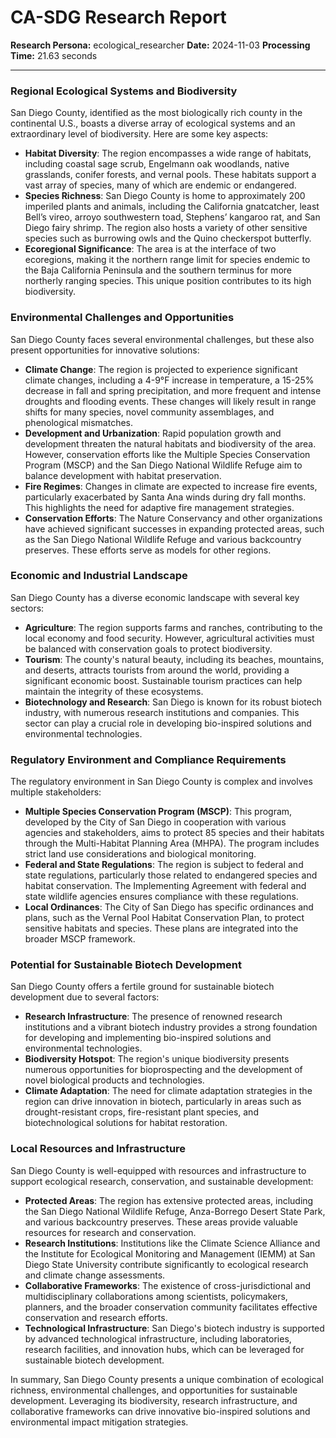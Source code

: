# CA-SDG Research Report

**Research Persona:** ecological_researcher
**Date:** 2024-11-03
**Processing Time:** 21.63 seconds

---

### Regional Ecological Systems and Biodiversity

San Diego County, identified as the most biologically rich county in the continental U.S., boasts a diverse array of ecological systems and an extraordinary level of biodiversity. Here are some key aspects:

- **Habitat Diversity**: The region encompasses a wide range of habitats, including coastal sage scrub, Engelmann oak woodlands, native grasslands, conifer forests, and vernal pools. These habitats support a vast array of species, many of which are endemic or endangered.
- **Species Richness**: San Diego County is home to approximately 200 imperiled plants and animals, including the California gnatcatcher, least Bell’s vireo, arroyo southwestern toad, Stephens’ kangaroo rat, and San Diego fairy shrimp. The region also hosts a variety of other sensitive species such as burrowing owls and the Quino checkerspot butterfly.
- **Ecoregional Significance**: The area is at the interface of two ecoregions, making it the northern range limit for species endemic to the Baja California Peninsula and the southern terminus for more northerly ranging species. This unique position contributes to its high biodiversity.

### Environmental Challenges and Opportunities

San Diego County faces several environmental challenges, but these also present opportunities for innovative solutions:

- **Climate Change**: The region is projected to experience significant climate changes, including a 4-9°F increase in temperature, a 15-25% decrease in fall and spring precipitation, and more frequent and intense droughts and flooding events. These changes will likely result in range shifts for many species, novel community assemblages, and phenological mismatches.
- **Development and Urbanization**: Rapid population growth and development threaten the natural habitats and biodiversity of the area. However, conservation efforts like the Multiple Species Conservation Program (MSCP) and the San Diego National Wildlife Refuge aim to balance development with habitat preservation.
- **Fire Regimes**: Changes in climate are expected to increase fire events, particularly exacerbated by Santa Ana winds during dry fall months. This highlights the need for adaptive fire management strategies.
- **Conservation Efforts**: The Nature Conservancy and other organizations have achieved significant successes in expanding protected areas, such as the San Diego National Wildlife Refuge and various backcountry preserves. These efforts serve as models for other regions.

### Economic and Industrial Landscape

San Diego County has a diverse economic landscape with several key sectors:

- **Agriculture**: The region supports farms and ranches, contributing to the local economy and food security. However, agricultural activities must be balanced with conservation goals to protect biodiversity.
- **Tourism**: The county's natural beauty, including its beaches, mountains, and deserts, attracts tourists from around the world, providing a significant economic boost. Sustainable tourism practices can help maintain the integrity of these ecosystems.
- **Biotechnology and Research**: San Diego is known for its robust biotech industry, with numerous research institutions and companies. This sector can play a crucial role in developing bio-inspired solutions and environmental technologies.

### Regulatory Environment and Compliance Requirements

The regulatory environment in San Diego County is complex and involves multiple stakeholders:

- **Multiple Species Conservation Program (MSCP)**: This program, developed by the City of San Diego in cooperation with various agencies and stakeholders, aims to protect 85 species and their habitats through the Multi-Habitat Planning Area (MHPA). The program includes strict land use considerations and biological monitoring.
- **Federal and State Regulations**: The region is subject to federal and state regulations, particularly those related to endangered species and habitat conservation. The Implementing Agreement with federal and state wildlife agencies ensures compliance with these regulations.
- **Local Ordinances**: The City of San Diego has specific ordinances and plans, such as the Vernal Pool Habitat Conservation Plan, to protect sensitive habitats and species. These plans are integrated into the broader MSCP framework.

### Potential for Sustainable Biotech Development

San Diego County offers a fertile ground for sustainable biotech development due to several factors:

- **Research Infrastructure**: The presence of renowned research institutions and a vibrant biotech industry provides a strong foundation for developing and implementing bio-inspired solutions and environmental technologies.
- **Biodiversity Hotspot**: The region's unique biodiversity presents numerous opportunities for bioprospecting and the development of novel biological products and technologies.
- **Climate Adaptation**: The need for climate adaptation strategies in the region can drive innovation in biotech, particularly in areas such as drought-resistant crops, fire-resistant plant species, and biotechnological solutions for habitat restoration.

### Local Resources and Infrastructure

San Diego County is well-equipped with resources and infrastructure to support ecological research, conservation, and sustainable development:

- **Protected Areas**: The region has extensive protected areas, including the San Diego National Wildlife Refuge, Anza-Borrego Desert State Park, and various backcountry preserves. These areas provide valuable resources for research and conservation.
- **Research Institutions**: Institutions like the Climate Science Alliance and the Institute for Ecological Monitoring and Management (IEMM) at San Diego State University contribute significantly to ecological research and climate change assessments.
- **Collaborative Frameworks**: The existence of cross-jurisdictional and multidisciplinary collaborations among scientists, policymakers, planners, and the broader conservation community facilitates effective conservation and research efforts.
- **Technological Infrastructure**: San Diego's biotech industry is supported by advanced technological infrastructure, including laboratories, research facilities, and innovation hubs, which can be leveraged for sustainable biotech development.

In summary, San Diego County presents a unique combination of ecological richness, environmental challenges, and opportunities for sustainable development. Leveraging its biodiversity, research infrastructure, and collaborative frameworks can drive innovative bio-inspired solutions and environmental impact mitigation strategies.
